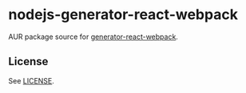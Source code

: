 # nodejs-generator-react-webpack

AUR package source for
[generator-react-webpack](https://github.com/newtriks/generator-react-webpack).

## License

See [LICENSE](LICENSE).
